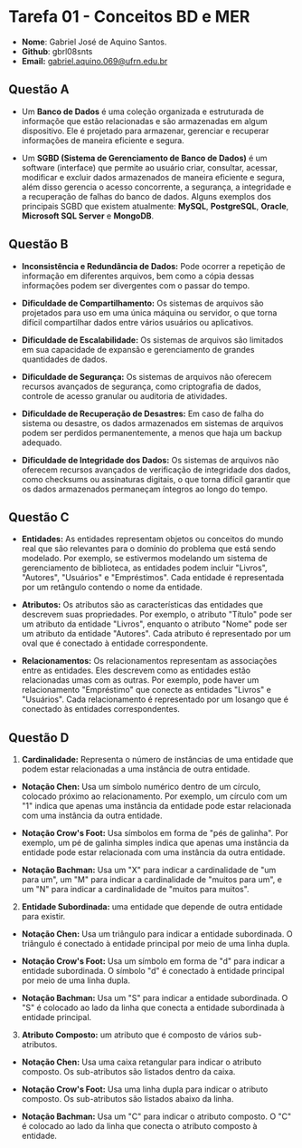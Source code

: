 # __Tarefa 01 - Conceitos BD e MER__

* __Nome__: Gabriel José de Aquino Santos.
* __Github__: gbrl08snts
* __Email:__ gabriel.aquino.069@ufrn.edu.br

## __Questão A__

* Um __Banco de Dados__ é uma coleção organizada e estruturada de informaçõe que estão relacionadas e são armazenadas em algum dispositivo. Ele é projetado para
armazenar, gerenciar e recuperar informações de maneira eficiente e segura.

* Um __SGBD (Sistema de Gerenciamento de Banco de Dados)__ é um software (interface) que permite ao usuário criar, consultar, acessar, modificar e excluir dados 
armazenados de maneira eficiente e segura, além disso gerencia o acesso concorrente, a segurança, a integridade e a recuperação de falhas do banco de dados. Alguns 
exemplos dos principais SGBD que existem atualmente: __MySQL__, __PostgreSQL__, __Oracle__, __Microsoft SQL Server__ e __MongoDB__.

## __Questão B__

* __Inconsistência e Redundância de Dados:__ Pode ocorrer a repetição de informação em diferentes arquivos, bem como a cópia dessas informações podem ser divergentes 
com o passar do tempo.

* __Dificuldade de Compartilhamento:__ Os sistemas de arquivos são projetados para uso em uma única máquina ou servidor, o que torna difícil compartilhar dados entre 
vários usuários ou aplicativos.

* __Dificuldade de Escalabilidade:__ Os sistemas de arquivos são limitados em sua capacidade de expansão e gerenciamento de grandes quantidades de dados.

* __Dificuldade de Segurança:__ Os sistemas de arquivos não oferecem recursos avançados de segurança, como criptografia de dados, controle de acesso granular ou 
auditoria de atividades.

* __Dificuldade de Recuperação de Desastres:__ Em caso de falha do sistema ou desastre, os dados armazenados em sistemas de arquivos podem ser perdidos 
permanentemente, a menos que haja um backup adequado.

* __Dificuldade de Integridade dos Dados:__ Os sistemas de arquivos não oferecem recursos avançados de verificação de integridade dos dados, como checksums ou 
assinaturas digitais, o que torna difícil garantir que os dados armazenados permaneçam íntegros ao longo do tempo.

## __Questão C__

* __Entidades:__ As entidades representam objetos ou conceitos do mundo real que são relevantes para o domínio do problema que está sendo modelado. Por exemplo, se 
estivermos modelando um sistema de gerenciamento de biblioteca, as entidades podem incluir "Livros", "Autores", "Usuários" e "Empréstimos". Cada entidade é 
representada por um retângulo contendo o nome da entidade.

* __Atributos:__ Os atributos são as características das entidades que descrevem suas propriedades. Por exemplo, o atributo "Título" pode ser um atributo da entidade 
"Livros", enquanto o atributo "Nome" pode ser um atributo da entidade "Autores". Cada atributo é representado por um oval que é conectado à entidade correspondente.

* __Relacionamentos:__ Os relacionamentos representam as associações entre as entidades. Eles descrevem como as entidades estão relacionadas umas com as outras. Por 
exemplo, pode haver um relacionamento "Empréstimo" que conecte as entidades "Livros" e "Usuários". Cada relacionamento é representado por um losango que é conectado às 
entidades correspondentes.

## __Questão D__

1. __Cardinalidade:__ Representa o número de instâncias de uma entidade que podem estar relacionadas a uma instância de outra entidade.

* __Notação Chen:__ Usa um símbolo numérico dentro de um círculo, colocado próximo ao relacionamento. Por exemplo, um círculo com um "1" indica que apenas uma 
instância da entidade pode estar relacionada com uma instância da outra entidade.

* __Notação Crow's Foot:__ Usa símbolos em forma de "pés de galinha". Por exemplo, um pé de galinha simples indica que apenas uma instância da entidade pode estar 
relacionada com uma instância da outra entidade.

* __Notação Bachman:__ Usa um "X" para indicar a cardinalidade de "um para um", um "M" para indicar a cardinalidade de "muitos para um", e um "N" para indicar a 
cardinalidade de "muitos para muitos".

2. __Entidade Subordinada:__ uma entidade que depende de outra entidade para existir.

* __Notação Chen:__ Usa um triângulo para indicar a entidade subordinada. O triângulo é conectado à entidade principal por meio de uma linha dupla.

* __Notação Crow's Foot:__ Usa um símbolo em forma de "d" para indicar a entidade subordinada. O símbolo "d" é conectado à entidade principal por meio de uma linha 
dupla.

* __Notação Bachman:__ Usa um "S" para indicar a entidade subordinada. O "S" é colocado ao lado da linha que conecta a entidade subordinada à entidade principal.

3. __Atributo Composto:__ um atributo que é composto de vários sub-atributos.

* __Notação Chen:__ Usa uma caixa retangular para indicar o atributo composto. Os sub-atributos são listados dentro da caixa.

* __Notação Crow's Foot:__ Usa uma linha dupla para indicar o atributo composto. Os sub-atributos são listados abaixo da linha.

* __Notação Bachman:__ Usa um "C" para indicar o atributo composto. O "C" é colocado ao lado da linha que conecta o atributo composto à entidade.



